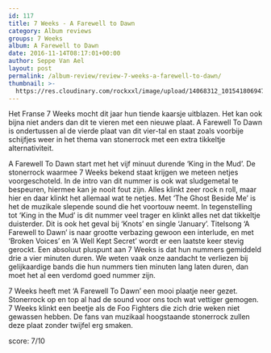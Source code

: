 ```yaml
---
id: 117
title: 7 Weeks - A Farewell to Dawn
category: Album reviews
groups: 7 Weeks
album: A Farewell to Dawn
date: 2016-11-14T08:17:01+00:00
author: Seppe Van Ael
layout: post
permalink: /album-review/review-7-weeks-a-farewell-to-dawn/
thumbnail: >-
  https://res.cloudinary.com/rockxxl/image/upload/14068312_10154180694728859_3129661618941147680_n.jpg
---
```

Het Franse 7 Weeks mocht dit jaar hun tiende kaarsje uitblazen. Het kan ook bijna niet anders dan dit te vieren met een nieuwe plaat. A Farewell To Dawn is ondertussen al de vierde plaat van dit vier-tal en staat zoals voorbije schijfjes weer in het thema van stonerrock met een extra tikkeltje alternativiteit.

A Farewell To Dawn start met het vijf minuut durende ‘King in the Mud’. De stonerrock waarmee 7 Weeks bekend staat krijgen we meteen netjes voorgeschoteld. In de intro van dit nummer is ook wat sludgemetal te bespeuren, hiermee kan je nooit fout zijn. Alles klinkt zeer rock n roll, maar hier en daar klinkt het allemaal wat te netjes. Met ‘The Ghost Beside Me’ is het de muzikale slepende sound die het voortouw neemt. In tegenstelling tot ‘King in the Mud’ is dit nummer veel trager en klinkt alles net dat tikkeltje duisterder. Dit is ook het geval bij ‘Knots’ en single ‘January’. Titelsong ‘A Farewell to Dawn’ is naar grootte verbazing gewoon een interlude, en met ‘Broken Voices’ en ‘A Well Kept Secret’ wordt er een laatste keer stevig gerockt. Een absoluut pluspunt aan 7 Weeks is dat hun nummers gemiddeld drie a vier minuten duren. We weten vaak onze aandacht te verliezen bij gelijkaardige bands die hun nummers tien minuten lang laten duren, dan moet het al een verdomd goed nummer zijn.

7 Weeks heeft met ‘A Farewell To Dawn’ een mooi plaatje neer gezet. Stonerrock op en top al had de sound voor ons toch wat vettiger gemogen. 7 Weeks klinkt een beetje als de Foo Fighters die zich drie weken niet gewassen hebben. De fans van muzikaal hoogstaande stonerrock zullen deze plaat zonder twijfel erg smaken.

score: 7/10
